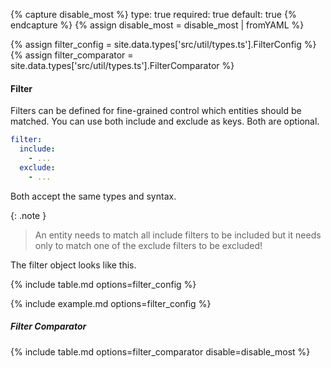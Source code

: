 {% capture disable_most %}
type: true
required: true
default: true
{% endcapture %}
{% assign disable_most = disable_most | fromYAML %}

{% assign filter_config = site.data.types['src/util/types.ts'].FilterConfig %}
{% assign filter_comparator = site.data.types['src/util/types.ts'].FilterComparator %}

#### Filter

Filters can be defined for fine-grained control which entities should be matched.
You can use both include and exclude as keys. Both are optional.

```yaml
filter:
  include:
    - ...
  exclude:
    - ...
```

Both accept the same types and syntax.

{: .note }
> An entity needs to match all include filters to be included but it needs only to match one of the exclude filters to be excluded!

The filter object looks like this.

{% include table.md options=filter_config %}

{% include example.md options=filter_config %}

##### Filter Comparator

{% include table.md options=filter_comparator disable=disable_most %}
